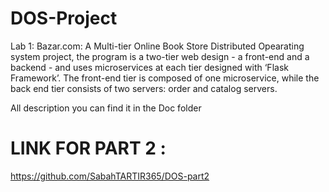 # DOS-Project
Lab 1: Bazar.com: A Multi-tier Online Book Store
Distributed Opearating system project, the program is a two-tier web design - a front-end and a backend - and
uses microservices at each tier designed with ‘Flask Framework’. The
front-end tier is composed of one microservice, while the back end tier
consists of two servers: order and catalog servers.

All description you can find it in the Doc folder

# LINK FOR PART 2 :
https://github.com/SabahTARTIR365/DOS-part2
